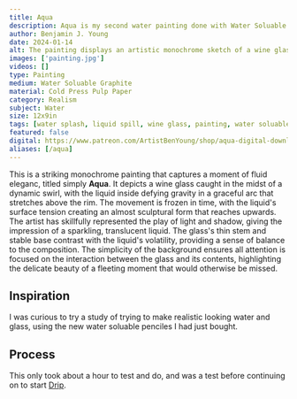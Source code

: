 ```yaml
---
title: Aqua
description: Aqua is my second water painting done with Water Soluable Pencil, to display water splashing out of a wine glass.
author: Benjamin J. Young
date: 2024-01-14
alt: The painting displays an artistic monochrome sketch of a wine glass with its contents in mid-splash, creating an elegant and dynamic fluid motion captured in a still moment.
images: ['painting.jpg']
videos: []
type: Painting
medium: Water Soluable Graphite
material: Cold Press Pulp Paper
category: Realism
subject: Water
size: 12x9in
tags: [water splash, liquid spill, wine glass, painting, water soluable pencil, realism, water art]
featured: false
digital: https://www.patreon.com/ArtistBenYoung/shop/aqua-digital-download-143231
aliases: [/aqua]
---
```


This is a striking monochrome painting that captures a moment of fluid eleganc, titled simply **Aqua**. It depicts a wine glass caught in the midst of a dynamic swirl, with the liquid inside defying gravity in a graceful arc that stretches above the rim. The movement is frozen in time, with the liquid's surface tension creating an almost sculptural form that reaches upwards. The artist has skillfully represented the play of light and shadow, giving the impression of a sparkling, translucent liquid. The glass's thin stem and stable base contrast with the liquid's volatility, providing a sense of balance to the composition. The simplicity of the background ensures all attention is focused on the interaction between the glass and its contents, highlighting the delicate beauty of a fleeting moment that would otherwise be missed.

## Inspiration ##

I was curious to try a study of trying to make realistic looking water and glass, using the new water soluable penciles I had just bought.

## Process ##

This only took about a hour to test and do, and was a test before continuing on to start [Drip](artwork/drip).